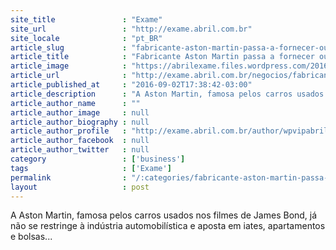```yaml
---
site_title               : "Exame"
site_url                 : "http://exame.abril.com.br"
site_locale              : "pt_BR"
article_slug             : "fabricante-aston-martin-passa-a-fornecer-outros-itens"
article_title            : "Fabricante Aston Martin passa a fornecer outros itens"
article_image            : "https://abrilexame.files.wordpress.com/2016/09/size_960_16_9_aston-martinvanquish-capa5.jpg?quality=70&strip=all&w=960"
article_url              : "http://exame.abril.com.br/negocios/fabricante-aston-martin-passa-a-fornecer-outros-itens/"
article_published_at     : "2016-09-02T17:38:42-03:00"
article_description      : "A Aston Martin, famosa pelos carros usados nos filmes de James Bond, já não se restringe à indústria automobilística e aposta em iates, apartamentos e bolsas..."
article_author_name      : ""
article_author_image     : null
article_author_biography : null
article_author_profile   : "http://exame.abril.com.br/author/wpvipabril/"
article_author_facebook  : null
article_author_twitter   : null
category                 : ['business']
tags                     : ['Exame']
permalink                : "/:categories/fabricante-aston-martin-passa-a-fornecer-outros-itens/"
layout                   : post
---
```


A Aston Martin, famosa pelos carros usados nos filmes de James Bond, já não se restringe à indústria automobilística e aposta em iates, apartamentos e bolsas...
